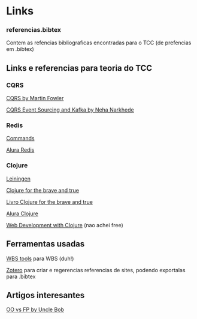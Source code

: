 # Links

### referencias.bibtex
Contem as refencias bibliograficas encontradas para o TCC (de prefencias em .bibtex)

## Links e referencias para teoria do TCC

### CQRS
[CQRS by Martin Fowler](https://martinfowler.com/bliki/CQRS.html)

[CQRS Event Sourcing and Kafka by Neha Narkhede](https://www.confluent.io/blog/event-sourcing-cqrs-stream-processing-apache-kafka-whats-connection/)

### Redis
[Commands](https://redis.io/commands)

[Alura Redis](https://www.alura.com.br/curso-online-nosql-chave-valor-com-redis-1)

### Clojure
[Leiningen](https://leiningen.org/)

[Clojure for the brave and true](http://www.braveclojure.com/)

[Livro Clojure for the brave and true](http://www.braveclojure.com/foreword/) 

[Alura Clojure](https://www.alura.com.br/curso-online-introducao-a-programacao-funcional-com-clojure)

[Web Development with Clojure](https://books.google.com.br/books?id=jzvRsgEACAAJ&dq=clojure+for+web+services&hl=en&sa=X&ved=0ahUKEwi98JeIwvXSAhVBlpAKHahKDTMQ6AEILzAC) (nao achei free)

## Ferramentas usadas

[WBS tools](http://www.wbstool.com/) para WBS (duh!)

[Zotero](https://www.zotero.org/) para criar e regerencias referencias de sites, podendo exportalas para .bibtex


## Artigos interesantes

[OO vs FP by Uncle Bob](http://blog.cleancoder.com/uncle-bob/2014/11/24/FPvsOO.html)
